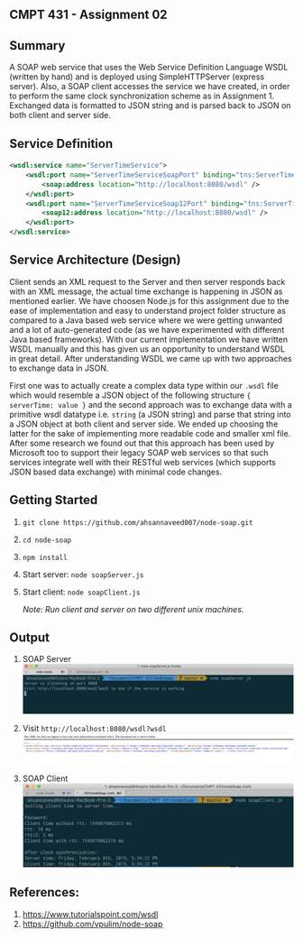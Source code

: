 ## CMPT 431 - Assignment 02

## Summary

A SOAP web service that uses the Web Service Definition Language WSDL (written by hand) and is deployed using SimpleHTTPServer (express server). Also, a SOAP client accesses the service we have created, in order to perform the same clock synchronization scheme as in Assignment 1. Exchanged data is formatted to JSON string and is parsed back to JSON on both client and server side.

## Service Definition

```xml
<wsdl:service name="ServerTimeService">
    <wsdl:port name="ServerTimeServiceSoapPort" binding="tns:ServerTimeServiceSoapBinding">
        <soap:address location="http://localhost:8080/wsdl" />
    </wsdl:port>
    <wsdl:port name="ServerTimeServiceSoap12Port" binding="tns:ServerTimeServiceSoap12Binding">
        <soap12:address location="http://localhost:8080/wsdl" />
    </wsdl:port>
</wsdl:service>
```

## Service Architecture (Design)

Client sends an XML request to the Server and then server responds back with an XML message, the actual time exchange is happening in JSON as mentioned earlier. We have choosen Node.js for this assignment due to the ease of implementation and easy to understand project folder structure as compared to a Java based web service where we were getting unwanted and a lot of auto-generated code (as we have experimented with different Java based frameworks). With our current implementation we have written WSDL manually and this has given us an opportunity to understand WSDL in great detail. After understanding WSDL we came up with two approaches to exchange data in JSON.

First one was to actually create a complex data type within our `.wsdl` file which would resemble a JSON object of the following structure `{ serverTime: value }` and the second approach was to exchange data with a primitive wsdl datatype i.e. `string` (a JSON string) and parse that string into a JSON object at both client and server side. We ended up choosing the latter for the sake of implementing more readable code and smaller xml file. After some research we found out that this approach has been used by Microsoft too to support their legacy SOAP web services so that such services integrate well with their RESTful web services (which supports JSON based data exchange) with minimal code changes.

## Getting Started

1. `git clone https://github.com/ahsannaveed007/node-soap.git`
2. `cd node-soap`
3. `npm install`
4. Start server: `node soapServer.js`
5. Start client: `node soapClient.js`

   _Note: Run client and server on two different unix machines._

## Output

1. SOAP Server
   ![Soap Server](server_listening.png)

2. Visit `http://localhost:8080/wsdl?wsdl`
   ![Service Definition](service_def.png)

3. SOAP Client
   ![Soap Client](soap_client.png)

## References:

1. https://www.tutorialspoint.com/wsdl
2. https://github.com/vpulim/node-soap
